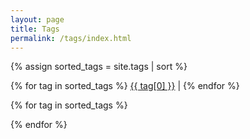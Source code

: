 ```yaml
---
layout: page
title: Tags
permalink: /tags/index.html
---
```


{% assign sorted_tags = site.tags | sort %}

<p>
{% for tag in sorted_tags %}
  <span>
    <a href="#{{ tag[0] | slugify }}" onclick="showTagged('{{ tag[0] | slugify }}')">{{ tag[0] }}</a> | 
  </span>
{% endfor %}
</p>

<script>
function showTagged(tag) {
  document.querySelectorAll('.tagged-posts').forEach(el => el.style.display = 'none');
  document.getElementById(tag).style.display = 'block';
}
</script>

{% for tag in sorted_tags %}
<div id="{{ tag[0] | slugify }}" class="tagged-posts" style="display:none;">
  <h2>Posts tagged with {{ tag[0] }}</h2>
  <ul>
    {% for post in tag[1] %}
    <li><a href="{{ post.url }}">{{ post.title }}</a></li>
    {% endfor %}
  </ul>
</div>
{% endfor %}